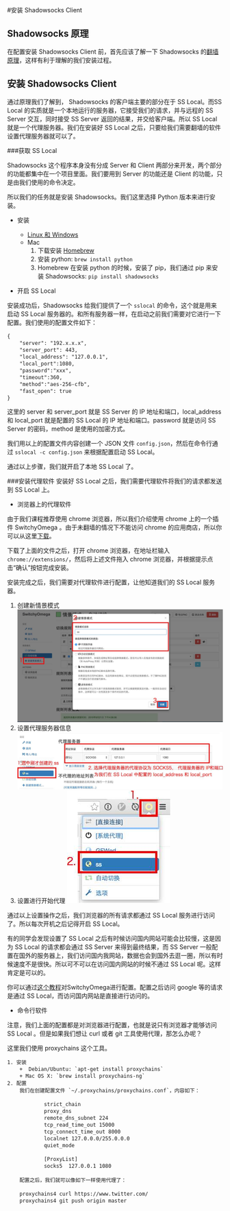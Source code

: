#安装 Shadowsocks Client

## Shadowsocks 原理
在配置安装 Shadowsocks Client 前，首先应该了解一下 Shadowsocks 的[翻墙原理](http://vc2tea.com/whats-shadowsocks/)，这样有利于理解的我们安装过程。

## 安装 Shadowsocks Client
通过原理我们了解到， Shadowsocks 的客户端主要的部分在于 SS Local。而SS Local 的实质就是一个本地运行的服务器，它接受我们的请求，并与远程的 SS Server 交互，同时接受 SS Server 返回的结果，并交给客户端。所以 SS Local 就是一个代理服务器。我们在安装好 SS Local 之后，只要给我们需要翻墙的软件设置代理服务器就可以了。

###获取 SS Local

Shadowsocks 这个程序本身没有分成 Server 和 Client 两部分来开发，两个部分的功能都集中在一个项目里面。我们要用到 Server 的功能还是 Client 的功能，只是由我们使用的命令决定。

所以我们的任务就是安装 Shadowsocks。我们这里选择 Python 版本来进行安装。

+ 安装
	+ [Linux 和 Windows](https://github.com/shadowsocks/shadowsocks/wiki/Shadowsocks-%E4%BD%BF%E7%94%A8%E8%AF%B4%E6%98%8E)
	+ Mac
		1. 下载安装 [Homebrew ](http://brew.sh/index_zh-cn.html)
		2. 安装 python:
			`brew install python`
		3. Homebrew 在安装 python 的时候，安装了 pip，我们通过 pip 来安装 Shadowsocks: `pip install shadowsocks`

+ 开启 SS Local

安装成功后，Shadowsocks 给我们提供了一个 `sslocal` 的命令，这个就是用来启动 SS Local 服务器的。和所有服务器一样，在启动之前我们需要对它进行一下配置。我们使用的配置文件如下：
```
{
    "server": "192.x.x.x",
    "server_port": 443,
    "local_address": "127.0.0.1",
    "local_port":1080,
    "password":"xxx",
    "timeout":360,
    "method":"aes-256-cfb",
    "fast_open": true
}
```
这里的 server 和 server_port 就是 SS Server 的 IP 地址和端口，local_address 和 local_port 就是配置的 SS Local 的 IP 地址和端口。password 就是访问 SS Server 的密码，method 是使用的加密方式。

我们用以上的配置文件内容创建一个 JSON 文件 `config.json`，然后在命令行通过 `sslocal -c config.json` 来根据配置启动 SS Local。

通过以上步骤，我们就开启了本地 SS Local 了。

###安装代理软件
安装好 SS Local 之后，我们需要代理软件将我们的请求都发送到 SS Local 上。

+ 浏览器上的代理软件

由于我们课程推荐使用 chrome 浏览器，所以我们介绍使用 chrome 上的一个插件 SwitchyOmega 。由于未翻墙的情况下不能访问 chrome 的应用商店，所以你可以从这里[下载](http://pan.baidu.com/s/1jGCPoR8)。

下载了上面的文件之后，打开 chrome 浏览器，在地址栏输入 `chrome://extensions/`，然后将上述文件拖入 chrome 浏览器，并根据提示点击“确认”按钮完成安装。

安装完成之后，我们需要对代理软件进行配置，让他知道我们的 SS Local 服务器。

1. 创建新情景模式
![title](1.jpg)
2. 设置代理服务器信息
![title](2.jpg)
3. 设置进行开始代理
![title](3.jpg)

通过以上设置操作之后，我们浏览器的所有请求都通过 SS Local 服务进行访问了。所以每次开机之后记得开启 SS Local。

有的同学会发现设置了 SS Local 之后有时候访问国内网站可能会比较慢，这是因为 SS Local 的请求都会通过 SS Server 来得到最终结果，而 SS Server 一般配置在国外的服务器上，我们访问国内我网站，数据也会到国外去逛一圈，所以有时候速度不是很快。所以可不可以在访问国内网站的时候不通过 SS Local 呢。这样肯定是可以的。

你可以通过[这个教程](https://github.com/FelisCatus/SwitchyOmega/wiki/GFWList)对SwitchyOmega进行配置。配置之后访问 google 等的请求是通过 SS Local，而访问国内网站是直接进行访问的。

+ 命令行软件

注意，我们上面的配置都是对浏览器进行配置，也就是说只有浏览器才能够访问 SS Local 。但是如果我们想让 curl 或者 git 工具使用代理，那怎么办呢？

这里我们使用 proxychains 这个工具。

	1. 安装
		+  Debian/Ubuntu: `apt-get install proxychains`
		+ Mac OS X: `brew install proxychains-ng`
	2. 配置	
		我们在创建配置文件 `~/.proxychains/proxychains.conf`，内容如下：		

				strict_chain
				proxy_dns 
				remote_dns_subnet 224
				tcp_read_time_out 15000
				tcp_connect_time_out 8000
				localnet 127.0.0.0/255.0.0.0
				quiet_mode

				[ProxyList]
				socks5  127.0.0.1 1080
				
		配置之后，我们就可以像如下一样使用代理了：

		proxychains4 curl https://www.twitter.com/
		proxychains4 git push origin master



